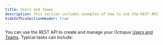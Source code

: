 ```yaml
---
title: Users and Teams
description: This section includes examples of how to use the REST API to manage users and teams in Octopus.
hideInThisSectionHeader: true
---
```

You can use the REST API to create and manage your Octopus [Users and Teams](/docs/security/users-and-teams/index.md). Typical tasks can include:
